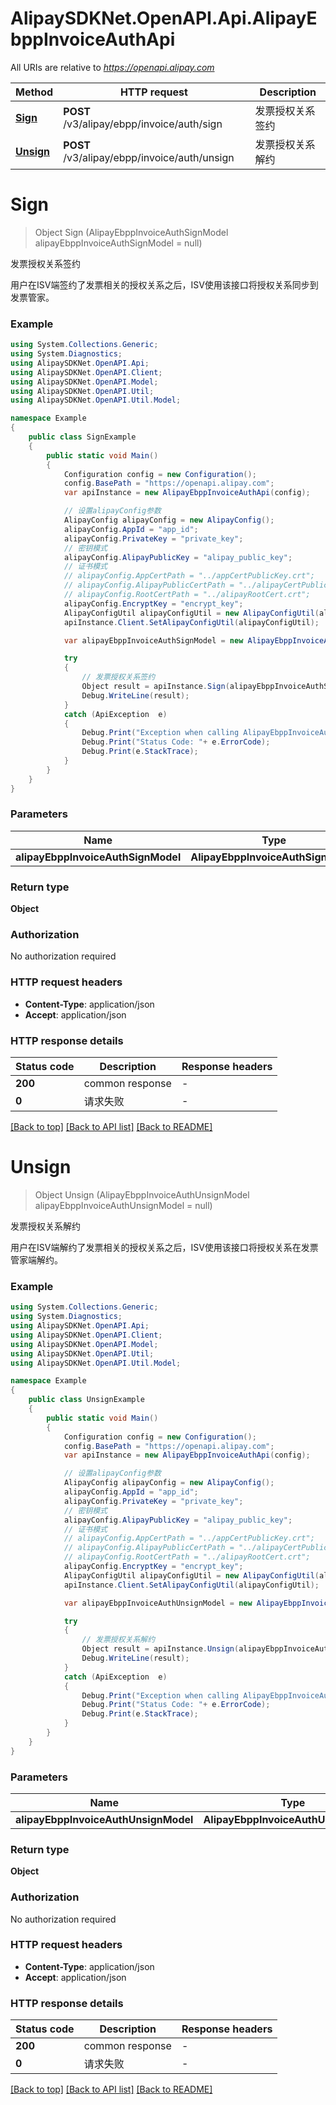 # AlipaySDKNet.OpenAPI.Api.AlipayEbppInvoiceAuthApi

All URIs are relative to *https://openapi.alipay.com*

Method | HTTP request | Description
------------- | ------------- | -------------
[**Sign**](AlipayEbppInvoiceAuthApi.md#sign) | **POST** /v3/alipay/ebpp/invoice/auth/sign | 发票授权关系签约
[**Unsign**](AlipayEbppInvoiceAuthApi.md#unsign) | **POST** /v3/alipay/ebpp/invoice/auth/unsign | 发票授权关系解约


<a name="sign"></a>
# **Sign**
> Object Sign (AlipayEbppInvoiceAuthSignModel alipayEbppInvoiceAuthSignModel = null)

发票授权关系签约

用户在ISV端签约了发票相关的授权关系之后，ISV使用该接口将授权关系同步到发票管家。

### Example
```csharp
using System.Collections.Generic;
using System.Diagnostics;
using AlipaySDKNet.OpenAPI.Api;
using AlipaySDKNet.OpenAPI.Client;
using AlipaySDKNet.OpenAPI.Model;
using AlipaySDKNet.OpenAPI.Util;
using AlipaySDKNet.OpenAPI.Util.Model;

namespace Example
{
    public class SignExample
    {
        public static void Main()
        {
            Configuration config = new Configuration();
            config.BasePath = "https://openapi.alipay.com";
            var apiInstance = new AlipayEbppInvoiceAuthApi(config);

            // 设置alipayConfig参数
            AlipayConfig alipayConfig = new AlipayConfig();
            alipayConfig.AppId = "app_id";
            alipayConfig.PrivateKey = "private_key";
            // 密钥模式
            alipayConfig.AlipayPublicKey = "alipay_public_key";
            // 证书模式
            // alipayConfig.AppCertPath = "../appCertPublicKey.crt";
            // alipayConfig.AlipayPublicCertPath = "../alipayCertPublicKey_RSA2.crt";
            // alipayConfig.RootCertPath = "../alipayRootCert.crt";
            alipayConfig.EncryptKey = "encrypt_key";
            AlipayConfigUtil alipayConfigUtil = new AlipayConfigUtil(alipayConfig);
            apiInstance.Client.SetAlipayConfigUtil(alipayConfigUtil);

            var alipayEbppInvoiceAuthSignModel = new AlipayEbppInvoiceAuthSignModel(); // AlipayEbppInvoiceAuthSignModel |  (optional) 

            try
            {
                // 发票授权关系签约
                Object result = apiInstance.Sign(alipayEbppInvoiceAuthSignModel);
                Debug.WriteLine(result);
            }
            catch (ApiException  e)
            {
                Debug.Print("Exception when calling AlipayEbppInvoiceAuthApi.Sign: " + e.Message );
                Debug.Print("Status Code: "+ e.ErrorCode);
                Debug.Print(e.StackTrace);
            }
        }
    }
}
```

### Parameters

Name | Type | Description  | Notes
------------- | ------------- | ------------- | -------------
 **alipayEbppInvoiceAuthSignModel** | **AlipayEbppInvoiceAuthSignModel**|  | [optional] 

### Return type

**Object**

### Authorization

No authorization required

### HTTP request headers

 - **Content-Type**: application/json
 - **Accept**: application/json


### HTTP response details
| Status code | Description | Response headers |
|-------------|-------------|------------------|
| **200** | common response |  -  |
| **0** | 请求失败 |  -  |

[[Back to top]](#) [[Back to API list]](../README.md#documentation-for-api-endpoints) [[Back to README]](../README.md)

<a name="unsign"></a>
# **Unsign**
> Object Unsign (AlipayEbppInvoiceAuthUnsignModel alipayEbppInvoiceAuthUnsignModel = null)

发票授权关系解约

用户在ISV端解约了发票相关的授权关系之后，ISV使用该接口将授权关系在发票管家端解约。

### Example
```csharp
using System.Collections.Generic;
using System.Diagnostics;
using AlipaySDKNet.OpenAPI.Api;
using AlipaySDKNet.OpenAPI.Client;
using AlipaySDKNet.OpenAPI.Model;
using AlipaySDKNet.OpenAPI.Util;
using AlipaySDKNet.OpenAPI.Util.Model;

namespace Example
{
    public class UnsignExample
    {
        public static void Main()
        {
            Configuration config = new Configuration();
            config.BasePath = "https://openapi.alipay.com";
            var apiInstance = new AlipayEbppInvoiceAuthApi(config);

            // 设置alipayConfig参数
            AlipayConfig alipayConfig = new AlipayConfig();
            alipayConfig.AppId = "app_id";
            alipayConfig.PrivateKey = "private_key";
            // 密钥模式
            alipayConfig.AlipayPublicKey = "alipay_public_key";
            // 证书模式
            // alipayConfig.AppCertPath = "../appCertPublicKey.crt";
            // alipayConfig.AlipayPublicCertPath = "../alipayCertPublicKey_RSA2.crt";
            // alipayConfig.RootCertPath = "../alipayRootCert.crt";
            alipayConfig.EncryptKey = "encrypt_key";
            AlipayConfigUtil alipayConfigUtil = new AlipayConfigUtil(alipayConfig);
            apiInstance.Client.SetAlipayConfigUtil(alipayConfigUtil);

            var alipayEbppInvoiceAuthUnsignModel = new AlipayEbppInvoiceAuthUnsignModel(); // AlipayEbppInvoiceAuthUnsignModel |  (optional) 

            try
            {
                // 发票授权关系解约
                Object result = apiInstance.Unsign(alipayEbppInvoiceAuthUnsignModel);
                Debug.WriteLine(result);
            }
            catch (ApiException  e)
            {
                Debug.Print("Exception when calling AlipayEbppInvoiceAuthApi.Unsign: " + e.Message );
                Debug.Print("Status Code: "+ e.ErrorCode);
                Debug.Print(e.StackTrace);
            }
        }
    }
}
```

### Parameters

Name | Type | Description  | Notes
------------- | ------------- | ------------- | -------------
 **alipayEbppInvoiceAuthUnsignModel** | **AlipayEbppInvoiceAuthUnsignModel**|  | [optional] 

### Return type

**Object**

### Authorization

No authorization required

### HTTP request headers

 - **Content-Type**: application/json
 - **Accept**: application/json


### HTTP response details
| Status code | Description | Response headers |
|-------------|-------------|------------------|
| **200** | common response |  -  |
| **0** | 请求失败 |  -  |

[[Back to top]](#) [[Back to API list]](../README.md#documentation-for-api-endpoints) [[Back to README]](../README.md)

